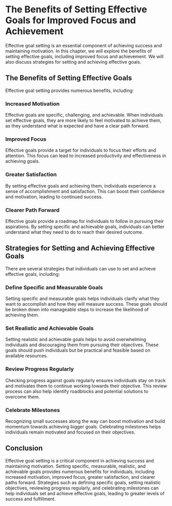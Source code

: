 The Benefits of Setting Effective Goals for Improved Focus and Achievement
==============================================================================================================

Effective goal setting is an essential component of achieving success and maintaining motivation. In this chapter, we will explore the benefits of setting effective goals, including improved focus and achievement. We will also discuss strategies for setting and achieving effective goals.

The Benefits of Setting Effective Goals
---------------------------------------

Effective goal setting provides numerous benefits, including:

### Increased Motivation

Effective goals are specific, challenging, and achievable. When individuals set effective goals, they are more likely to feel motivated to achieve them, as they understand what is expected and have a clear path forward.

### Improved Focus

Effective goals provide a target for individuals to focus their efforts and attention. This focus can lead to increased productivity and effectiveness in achieving goals.

### Greater Satisfaction

By setting effective goals and achieving them, individuals experience a sense of accomplishment and satisfaction. This can boost their confidence and motivation, leading to continued success.

### Clearer Path Forward

Effective goals provide a roadmap for individuals to follow in pursuing their aspirations. By setting specific and achievable goals, individuals can better understand what they need to do to reach their desired outcome.

Strategies for Setting and Achieving Effective Goals
----------------------------------------------------

There are several strategies that individuals can use to set and achieve effective goals, including:

### Define Specific and Measurable Goals

Setting specific and measurable goals helps individuals clarify what they want to accomplish and how they will measure success. These goals should be broken down into manageable steps to increase the likelihood of achieving them.

### Set Realistic and Achievable Goals

Setting realistic and achievable goals helps to avoid overwhelming individuals and discouraging them from pursuing their objectives. These goals should push individuals but be practical and feasible based on available resources.

### Review Progress Regularly

Checking progress against goals regularly ensures individuals stay on track and motivates them to continue working towards their objective. This review process can also help identify roadblocks and potential solutions to overcome them.

### Celebrate Milestones

Recognizing small successes along the way can boost motivation and build momentum towards achieving bigger goals. Celebrating milestones helps individuals remain motivated and focused on their objectives.

Conclusion
----------

Effective goal setting is a critical component in achieving success and maintaining motivation. Setting specific, measurable, realistic, and achievable goals provides numerous benefits for individuals, including increased motivation, improved focus, greater satisfaction, and clearer paths forward. Strategies such as defining specific goals, setting realistic objectives, reviewing progress regularly, and celebrating milestones can help individuals set and achieve effective goals, leading to greater levels of success and fulfillment.
